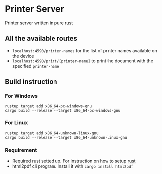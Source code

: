 # Printer Server
Printer server written in pure rust

## All the available routes
- `localhost:4590/printer-names` for the list of printer names available on the device
- `localhost:4590/print/[printer-name]` to print the document with the specified `printer-name`

## Build instruction
### For Windows
```
rustup target add x86_64-pc-windows-gnu
cargo build --release --target x86_64-pc-windows-gnu
```

### For Linux
```
rustup target add x86_64-unknown-linux-gnu
cargo build --release --target x86_64-unknown-linux-gnu
```
### Requirement
- Required rust setted up. For instruction on how to setup [rust](https://www.rust-lang.org/learn/get-started)
- html2pdf cli program. Install it with `cargo install html2pdf`

